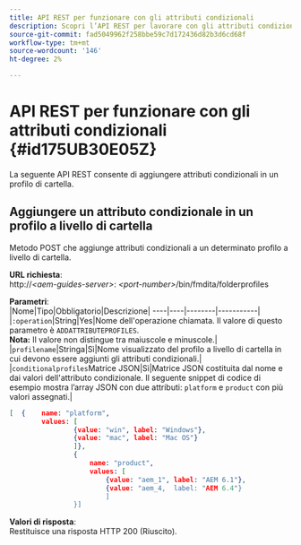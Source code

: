 ```yaml
---
title: API REST per funzionare con gli attributi condizionali
description: Scopri l’API REST per lavorare con gli attributi condizionali
source-git-commit: fad5049962f258bbe59c7d172436d82b3d6cd68f
workflow-type: tm+mt
source-wordcount: '146'
ht-degree: 2%

---
```



# API REST per funzionare con gli attributi condizionali {#id175UB30E05Z}

La seguente API REST consente di aggiungere attributi condizionali in un profilo di cartella.

## Aggiungere un attributo condizionale in un profilo a livello di cartella

Metodo POST che aggiunge attributi condizionali a un determinato profilo a livello di cartella.

**URL richiesta**:\
http://*&lt;aem-guides-server>*: *&lt;port-number>*/bin/fmdita/folderprofiles

**Parametri**:\
|Nome|Tipo|Obbligatorio|Descrizione| ----|----|--------|-----------| |`:operation`|String|Yes|Nome dell&#39;operazione chiamata. Il valore di questo parametro è ``ADDATTRIBUTEPROFILES``. <br> **Nota:** Il valore non distingue tra maiuscole e minuscole.| |`profilename`|Stringa|Sì|Nome visualizzato del profilo a livello di cartella in cui devono essere aggiunti gli attributi condizionali.| |`conditionalprofiles`Matrice JSON|Sì|Matrice JSON costituita dal nome e dai valori dell&#39;attributo condizionale. Il seguente snippet di codice di esempio mostra l’array JSON con due attributi: `platform` e `product` con più valori assegnati.|

```JSON
[  {    name: "platform",    
        values: [       
                {value: "win", label: "Windows"},       
                {value: "mac", label: "Mac OS"}    
                ]},
                {    
                    name: "product",    
                    values: [      
                        {value: "aem_1", label: "AEM 6.1"},     
                        {value: "aem_4,  label: "AEM 6.4"}  
                        ]  
                }]
```

**Valori di risposta**:\
Restituisce una risposta HTTP 200 \(Riuscito\).

